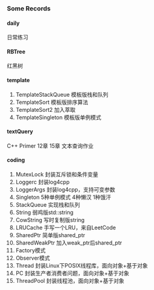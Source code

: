 ### Some Records

#### daily
日常练习

#### RBTree
红黑树

#### template
1. TemplateStackQueue   模板版栈和队列
2. TemplateSort         模板版排序算法
3. TemplateSort2        加入萃取
4. TemplateSingleton    模板版单例模式

#### textQuery
C++ Primer 12章 15章 文本查询作业

#### coding
1. MutexLock            封装互斥锁和条件变量
2. Loggerc              封装log4cpp
3. LoggerArgs           封装log4cpp，支持可变参数
4. Singleton            5种单例模式 4种懒汉 1种饿汗
5. StackQueue           实现栈和队列
6. String               弱鸡版std::string
7. CowString            写时复制版string
8.  LRUCache            手写一个LRU，来自LeetCode
9.  SharedPtr           简单版shared_ptr
10. SharedWeakPtr       加入weak_ptr后shared_ptr
11. Factory模式
12. Observer模式
13. Thread              封装Linux下POSIX线程库，面向对象+基于对象
14. PC                  封装生产者消费者问题，面向对象+基于对象
15. ThreadPool          封装线程池，面向对象+基于对象

